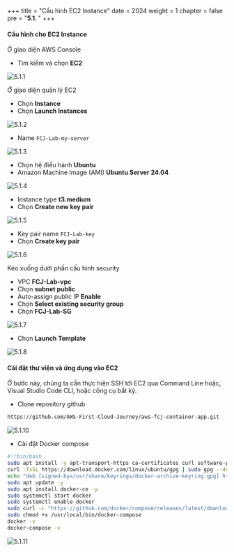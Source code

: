 +++
title = "Cấu hình EC2 Instance"
date = 2024
weight = 1
chapter = false
pre = "<b>5.1. </b>"
+++

#### Cấu hình cho EC2 Instance

Ở giao diện AWS Console

- Tìm kiếm và chọn **EC2**

![5.1.1](/images/5-configure-ec2/5.1.1.png)

Ở giao diện quản lý EC2

- Chọn **Instance**
- Chọn **Launch Instances**

![5.1.2](/images/5-configure-ec2/5.1.2.png)

- Name `FCJ-Lab-my-server`

![5.1.3](/images/5-configure-ec2/5.1.3.png)

- Chọn hệ điều hành **Ubuntu**
- Amazon Machine Image (AMI) **Ubuntu Server 24.04**

![5.1.4](/images/5-configure-ec2/5.1.4.png)

- Instance type **t3.medium**
- Chọn **Create new key pair**

![5.1.5](/images/5-configure-ec2/5.1.5.png)

- Key pair name `FCJ-Lab-key`
- Chọn **Create key pair**

![5.1.6](/images/5-configure-ec2/5.1.6.png)

Kéo xuống dưới phần cấu hình security

- VPC **FCJ-Lab-vpc**
- Chọn **subnet public**
- Auto-assign public IP **Enable**
- Chọn **Select existing security group**
- Chọn **FCJ-Lab-SG**

![5.1.7](/images/5-configure-ec2/5.1.7.png)

- Chọn **Launch Template**

![5.1.8](/images/5-configure-ec2/5.1.8.png)

#### Cài đặt thư viện và ứng dụng vào EC2

Ở bước này, chúng ta cần thực hiện SSH tới EC2 qua Command Line hoặc, Visual Studio Code CLI, hoặc công cụ bất kỳ.

- Clone repository github

```bash
https://github.com/AWS-First-Cloud-Journey/aws-fcj-container-app.git
```

![5.1.10](/images/5-configure-ec2/5.1.10.png)

- Cài đặt Docker compose

```bash
#!/bin/bash
sudo apt install -y apt-transport-https ca-certificates curl software-properties-common
curl -fsSL https://download.docker.com/linux/ubuntu/gpg | sudo gpg --dearmor -o /usr/share/keyrings/docker-archive-keyring.gpg
echo "deb [signed-by=/usr/share/keyrings/docker-archive-keyring.gpg] https://download.docker.com/linux/ubuntu $(lsb_release -cs) stable" | sudo tee /etc/apt/sources.list.d/docker.list > /dev/null
sudo apt update -y
sudo apt install docker-ce -y
sudo systemctl start docker
sudo systemctl enable docker
sudo curl -L "https://github.com/docker/compose/releases/latest/download/docker-compose-$(uname -s)-$(uname -m)" -o /usr/local/bin/docker-compose
sudo chmod +x /usr/local/bin/docker-compose
docker -v
docker-compose -v
```

![5.1.11](/images/5-configure-ec2/5.1.11.png)
